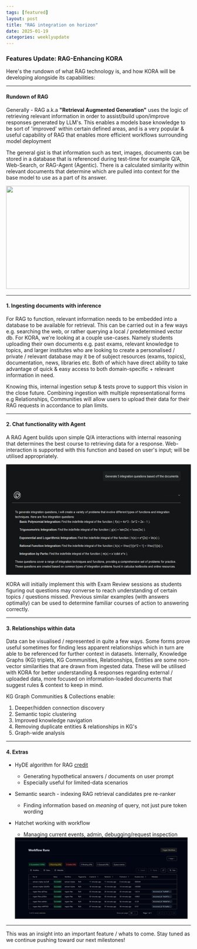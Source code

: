 ```yaml
---
tags: [featured]
layout: post  
title: "RAG integration on horizon"  
date: 2025-01-19 
categories: weeklyupdate  
---
```


### Features Update: RAG-Enhancing KORA 

Here's the rundown of what RAG technology is, and how KORA will be developing alongside its capabilities:

---

#### **Rundown of RAG**  
Generally - RAG a.k.a **"Retrieval Augmented Generation"** uses the logic of retrieving relevant information in order to assist/build upon/improve responses generated by LLM's. 
This enables a models base knowledge to be sort of 'improved' within certain defined areas, and is a very popular & useful capability of RAG that enables more efficient workflows surrounding model deployment

The general gist is that information such as text, images, documents can be stored in a database that is referenced during test-time for example Q/A, Web-Search, or RAG-Agent (Agentic). There is a calculated similarity within relevant documents that determine which are pulled into context for the base model to use as a part of its answer.

<img src="rag_pipel.png" width="500" height="280"> 

---

#### **1. Ingesting documents with inference**  
For RAG to function, relevant information needs to be embedded into a database to be available for retrieval. This can be carried out in a few ways e.g. searching the web, or rather querying a local / predetermined vector db. For KORA, we're looking at a couple use-cases. Namely students uploading their own documents e.g. past exams, relevant knowledge to topics, and larger institutes who are looking to create a personalised / private / relevant database may it be of subject resources (exams, topics), documentation, news, libraries etc. Both of which have direct ability to take advantage of quick & easy access to both domain-specific + relevant information in need.


Knowing this, internal ingestion setup & tests prove to support this vision in the close future. Combining ingestion with multiple representational forms e.g Relationships, Communities will allow users to upload their data for their RAG requests in accordance to plan limits.  

---

#### **2. Chat functionality with Agent**  
A RAG Agent builds upon simple Q/A interactions with internal reasoning that determines the best course to retrieving data for a response. Web-interaction is supported with this function and based on user's input; will be utilised appropriately.

<img src="gen_example1.png" width="550" height="300"> 

KORA will initially implement this with Exam Review sessions as students figuring out questions may converse to reach understanding of certain topics / questions missed. Previous similar examples (with answers optimally) can be used to determine familiar courses of action to answering correctly.


---

#### **3. Relationships within data**  
Data can be visualised / represented in quite a few ways. Some forms prove useful sometimes for finding less apparent relationships which in turn are able to be referenced for further context in datasets. Internally, Knowledge Graphs (KG) triplets, KG Communities, Relationships, Entities are some non-vector similarities that are drawn from ingested data. These will be utilised with KORA for better understanding & responses regarding external / uploaded data, more focused on information-loaded documents that suggest rules & context to keep in mind. 

KG Graph Communities & Collections enable:
1. Deeper/hidden connection discovery
2. Semantic topic clustering
3. Improved knowledge navigation
4. Removing duplicate entities & relationships in KG's
5. Graph-wide analysis

---

#### **4. Extras**  

* HyDE algorithm for RAG  [credit](https://r2r-docs.sciphi.ai/documentation/advanced-rag)
  * Generating hypothetical answers / documents on user prompt
  * Especially useful for limited-data scenarios 

* Semantic search - indexing RAG retrieval candidates pre re-ranker
  * Finding information based on *meaning* of query, not just pure token wording

* Hatchet working with workflow
  * Managing current events, admin, debugging/request inspection
  <img src="hatchet_runs.png" width="471" height="221"> 
---

This was an insight into an important feature / whats to come. Stay tuned as we continue pushing toward our next milestones! 
